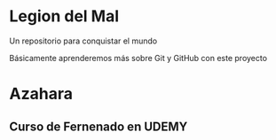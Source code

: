 # Legion del Mal
Un repositorio para conquistar el mundo

Básicamente aprenderemos más sobre Git y GitHub con este proyecto

# Azahara

## Curso de Fernenado en UDEMY
